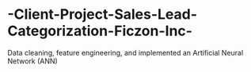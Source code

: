 # -Client-Project-Sales-Lead-Categorization-Ficzon-Inc-
Data cleaning, feature engineering, and implemented an Artificial Neural Network (ANN)
